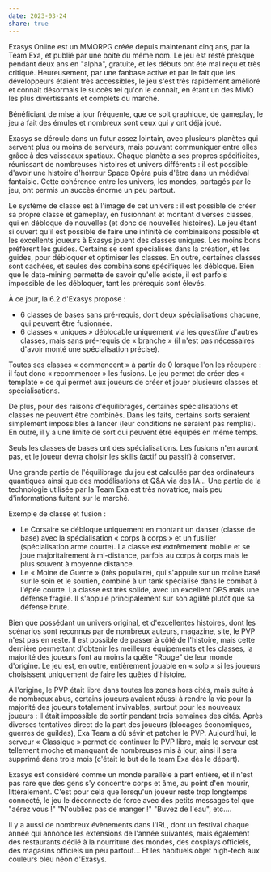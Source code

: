 ```yaml
---
date: 2023-03-24
share: true
---
```


Exasys Online est un MMORPG créée depuis maintenant cinq ans, par la Team Exa, et publié par une boite du même nom. Le jeu est resté presque pendant deux ans en "alpha", gratuite, et les débuts ont été mal reçu et très critiqué. Heureusement, par une fanbase active et par le fait que les développeurs étaient très accessibles, le jeu s'est très rapidement amélioré et connait désormais le succès tel qu'on le connait, en étant un des MMO les plus divertissants et complets du marché.

Bénéficiant de mise à jour fréquente, que ce soit graphique, de gameplay, le jeu a fait des émules et nombreux sont ceux qui y ont déjà joué.

Exasys se déroule dans un futur assez lointain, avec plusieurs planètes qui servent plus ou moins de serveurs, mais pouvant communiquer entre elles grâce à des vaisseaux spatiaux. Chaque planète a ses propres spécificités, réunissant de nombreuses histoires et univers différents : il est possible d'avoir une histoire d'horreur Space Opéra puis d'être dans un médiéval fantaisie. Cette cohérence entre les univers, les mondes, partagés par le jeu, ont permis un succès énorme un peu partout.

Le système de classe est à l'image de cet univers : il est possible de créer sa propre classe et gameplay, en fusionnant et montant diverses classes, qui en débloque de nouvelles (et donc de nouvelles histoires). Le jeu étant si ouvert qu'il est possible de faire une infinité de combinaisons possible et les excellents joueurs à Exasys jouent des classes uniques. Les moins bons préfèrent les guides. Certains se sont spécialisés dans la création, et les guides, pour débloquer et optimiser les classes. En outre, certaines classes sont cachées, et seules des combinaisons spécifiques les débloque. Bien que le data-mining permette de savoir qu'elle existe, il est parfois impossible de les débloquer, tant les prérequis sont élevés.

À ce jour, la 6.2 d'Exasys propose : 
- 6 classes de bases sans pré-requis, dont deux spécialisations chacune, qui peuvent être fusionnée.
- 6 classes « uniques » déblocable uniquement via les *questline* d'autres classes, mais sans pré-requis de « branche » (il n'est pas nécessaires d'avoir monté une spécialisation précise).

Toutes ses classes « commencent » à partir de 0 lorsque l'on les récupère : il faut donc « recommencer » les fusions. Le jeu permet de créer des « template » ce qui permet aux joueurs de créer et jouer plusieurs classes et spécialisations.

De plus, pour des raisons d'équilibrages, certaines spécialisations et classes ne peuvent être combinés. Dans les faits, certains sorts seraient simplement impossibles à lancer (leur conditions ne seraient pas remplis). En outre, il y a une limite de sort qui peuvent être équipés en même temps.

Seuls les classes de bases ont des spécialisations. Les fusions n'en auront pas, et le joueur devra choisir les skills (actif ou passif) à conserver. 

Une grande partie de l'équilibrage du jeu est calculée par des ordinateurs quantiques ainsi que des modélisations et Q&A via des IA... Une partie de la technologie utilisée par la Team Exa est très novatrice, mais peu d'informations fuitent sur le marché. 

Exemple de classe et fusion : 
- Le Corsaire se débloque uniquement en montant un danser (classe de base) avec la spécialisation « corps à corps » et un fusilier (spécialisation arme courte). La classe est extrêmement mobile et se joue majoritairement à mi-distance, parfois au corps à corps mais le plus souvent à moyenne distance.
- Le « Moine de Guerre » (très populaire), qui s'appuie sur un moine basé sur le soin et le soutien, combiné à un tank spécialisé dans le combat à l'épée courte. La classe est très solide, avec un excellent DPS mais une défense fragile. Il s'appuie principalement sur son agilité plutôt que sa défense brute.

Bien que possédant un univers original, et d'excellentes histoires, dont les scénarios sont reconnus par de nombreux auteurs, magazine, site, le PVP n'est pas en reste. Il est possible de passer à côté de l'histoire, mais cette dernière permettant d'obtenir les meilleurs équipements et les classes, la majorité des joueurs font au moins la quête "Rouge" de leur monde d'origine. Le jeu est, en outre, entièrement jouable en « solo » si les joueurs choisissent uniquement de faire les quêtes d'histoire. 

À l'origine, le PVP était libre dans toutes les zones hors cités, mais suite à de nombreux abus, certains joueurs avaient réussi à rendre la vie pour la majorité des joueurs totalement invivables, surtout pour les nouveaux joueurs : Il était impossible de sortir pendant trois semaines des cités. Après diverses tentatives direct de la part des joueurs (blocages économiques, guerres de guildes), Exa Team a dû sévir et patcher le PVP. Aujourd'hui, le serveur « Classique » permet de continuer le PVP libre, mais le serveur est tellement moche et manquant de nombreuses mis à jour, ainsi il sera supprimé dans trois mois (c'était le but de la team Exa dès le départ).

Exasys est considéré comme un monde parallèle à part entière, et il n'est pas rare que des gens s'y concentre corps et âme, au point d'en mourir, littéralement. C'est pour cela que lorsqu'un joueur reste trop longtemps connecté, le jeu le déconnecte de force avec des petits messages tel que "aérez vous !" "N'oubliez pas de manger !" "Buvez de l'eau", etc....

Il y a aussi de nombreux évènements dans l'IRL, dont un festival chaque année qui annonce les extensions de l'année suivantes, mais également des restaurants dédié à la nourriture des mondes, des cosplays officiels, des magasins officiels un peu partout... Et les habituels objet high-tech aux couleurs bleu néon d'Exasys.